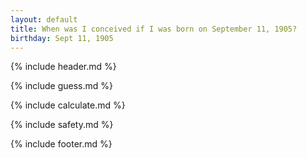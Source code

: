 ```yaml
---
layout: default
title: When was I conceived if I was born on September 11, 1905?
birthday: Sept 11, 1905
---
```


{% include header.md %}

{% include guess.md %}

{% include calculate.md %}

{% include safety.md %}

{% include footer.md %}



